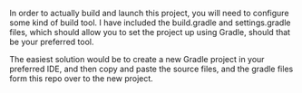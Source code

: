 In order to actually build and launch this project, you will need to configure some kind of build tool. 
I have included the build.gradle and settings.gradle files, which should allow you to set the project up using Gradle, should that be your preferred tool.

The easiest solution would be to create a new Gradle project in your preferred IDE, 
and then copy and paste the source files, and the gradle files form this repo over to the new project.
